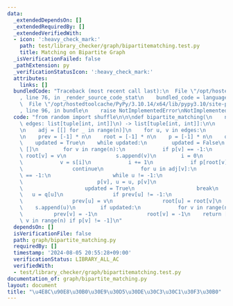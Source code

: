 ```yaml
---
data:
  _extendedDependsOn: []
  _extendedRequiredBy: []
  _extendedVerifiedWith:
  - icon: ':heavy_check_mark:'
    path: test/library_checker/graph/bipartitematching.test.py
    title: Matching on Bipartite Graph
  _isVerificationFailed: false
  _pathExtension: py
  _verificationStatusIcon: ':heavy_check_mark:'
  attributes:
    links: []
  bundledCode: "Traceback (most recent call last):\n  File \"/opt/hostedtoolcache/PyPy/3.10.14/x64/lib/pypy3.10/site-packages/onlinejudge_verify/documentation/build.py\"\
    , line 76, in _render_source_code_stat\n    bundled_code = language.bundle(\n\
    \  File \"/opt/hostedtoolcache/PyPy/3.10.14/x64/lib/pypy3.10/site-packages/onlinejudge_verify/languages/python.py\"\
    , line 96, in bundle\n    raise NotImplementedError\nNotImplementedError\n"
  code: "from random import shuffle\n\n\ndef bipartite_matching(\n    n: int, m: int,\
    \ edges: list[tuple[int, int]]\n) -> list[tuple[int, int]]:\n\n    shuffle(edges)\n\
    \n    adj = [[] for _ in range(n)]\n    for u, v in edges:\n        adj[u].append(v)\n\
    \n    prev = [-1] * n\n    root = [-1] * n\n    p = [-1] * n\n    q = [-1] * m\n\
    \    updated = True\n    while updated:\n        updated = False\n        s =\
    \ []\n        for v in range(n):\n            if p[v] == -1:\n               \
    \ root[v] = v\n                s.append(v)\n        i = 0\n        while i < len(s):\n\
    \            v = s[i]\n            i += 1\n            if p[root[v]] != -1:\n\
    \                continue\n            for u in adj[v]:\n                if q[u]\
    \ == -1:\n                    while u != -1:\n                        q[u] = v\n\
    \                        p[v], u = u, p[v]\n                        v = prev[v]\n\
    \                    updated = True\n                    break\n             \
    \   u = q[u]\n                if prev[u] != -1:\n                    continue\n\
    \                prev[u] = v\n                root[u] = root[v]\n            \
    \    s.append(u)\n        if updated:\n            for v in range(n):\n      \
    \          prev[v] = -1\n                root[v] = -1\n    return [(v, p[v]) for\
    \ v in range(n) if p[v] != -1]\n"
  dependsOn: []
  isVerificationFile: false
  path: graph/bipartite_matching.py
  requiredBy: []
  timestamp: '2024-08-05 20:55:28+09:00'
  verificationStatus: LIBRARY_ALL_AC
  verifiedWith:
  - test/library_checker/graph/bipartitematching.test.py
documentation_of: graph/bipartite_matching.py
layout: document
title: "\u4E8C\u90E8\u30B0\u30E9\u30D5\u30DE\u30C3\u30C1\u30F3\u30B0"
---
```

